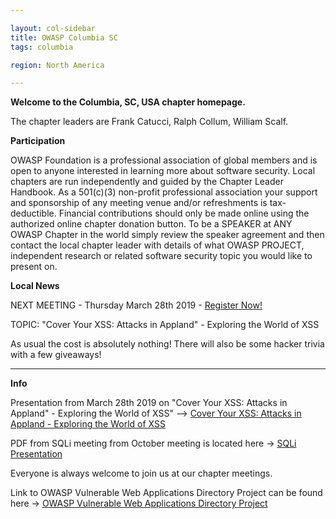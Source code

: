 ```yaml
---

layout: col-sidebar
title: OWASP Columbia SC
tags: columbia

region: North America

---
```


**Welcome to the Columbia, SC, USA chapter homepage.**

The chapter leaders are Frank Catucci, Ralph Collum, William Scalf.

**Participation**

OWASP Foundation is a professional association of global members and is open to anyone interested in learning more about software security. Local chapters are run independently and guided by the Chapter Leader Handbook. As a 501(c)(3) non-profit professional association your support and sponsorship of any meeting venue and/or refreshments is tax-deductible. Financial contributions should only be made online using the authorized online chapter donation button. To be a SPEAKER at ANY OWASP Chapter in the world simply review the speaker agreement and then contact the local chapter leader with details of what OWASP PROJECT, independent research or related software security topic you would like to present on.

**Local News**

NEXT MEETING - Thursday March 28th 2019 - [Register Now!](https://www.eventbrite.com/e/owasp-columbia-meeting-tickets-59027002353)

TOPIC: "Cover Your XSS: Attacks in Appland" - Exploring the World of XSS

As usual the cost is absolutely nothing! There will also be some hacker trivia with a few giveaways!

----------------------------------------------------------------------------------------------------------------------------------------

**Info**

Presentation from March 28th 2019 on "Cover Your XSS: Attacks in Appland" - Exploring the World of XSS" --> [Cover Your XSS: Attacks in Appland - Exploring the World of XSS](https://drive.google.com/file/d/1LOMRKgFf9mvKHwVQjZKej70XEhU7-sVe/view?usp=sharing)

PDF from SQLi meeting from October meeting is located here -> [SQLi Presentation](https://drive.google.com/file/d/0B4C2y2IyDLI8YmRCUnluSTE3ZlE/view?usp=sharing)

Everyone is always welcome to join us at our chapter meetings.

Link to OWASP Vulnerable Web Applications Directory Project can be found here -> [OWASP Vulnerable Web Applications Directory Project](https://www.owasp.org/index.php/OWASP_Vulnerable_Web_Applications_Directory_Project)
